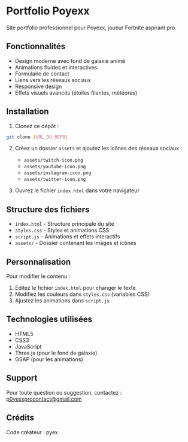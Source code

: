 # Portfolio Poyexx

Site portfolio professionnel pour Poyexx, joueur Fortnite aspirant pro.

## Fonctionnalités

- Design moderne avec fond de galaxie animé
- Animations fluides et interactives
- Formulaire de contact
- Liens vers les réseaux sociaux
- Responsive design
- Effets visuels avancés (étoiles filantes, météores)

## Installation

1. Clonez ce dépôt :
```bash
git clone [URL_DU_REPO]
```

2. Créez un dossier `assets` et ajoutez les icônes des réseaux sociaux :
   - `assets/twitch-icon.png`
   - `assets/youtube-icon.png`
   - `assets/instagram-icon.png`
   - `assets/twitter-icon.png`

3. Ouvrez le fichier `index.html` dans votre navigateur

## Structure des fichiers

- `index.html` - Structure principale du site
- `styles.css` - Styles et animations CSS
- `script.js` - Animations et effets interactifs
- `assets/` - Dossier contenant les images et icônes

## Personnalisation

Pour modifier le contenu :
1. Éditez le fichier `index.html` pour changer le texte
2. Modifiez les couleurs dans `styles.css` (variables CSS)
3. Ajustez les animations dans `script.js`

## Technologies utilisées

- HTML5
- CSS3
- JavaScript
- Three.js (pour le fond de galaxie)
- GSAP (pour les animations)

## Support

Pour toute question ou suggestion, contactez : p0yexxprocontact@gmail.com

## Crédits

Code créateur : pyex 